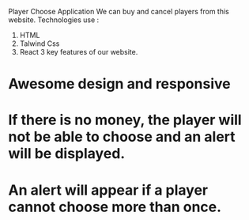 Player Choose Application 
We can buy and cancel players from this website.
Technologies use :
1) HTML 
2) Talwind Css
3) React
3 key features of our website.
# Awesome design and responsive
# If there is no money, the player will not be able to choose and an alert will be displayed.
# An alert will appear if a player cannot choose more than once.
